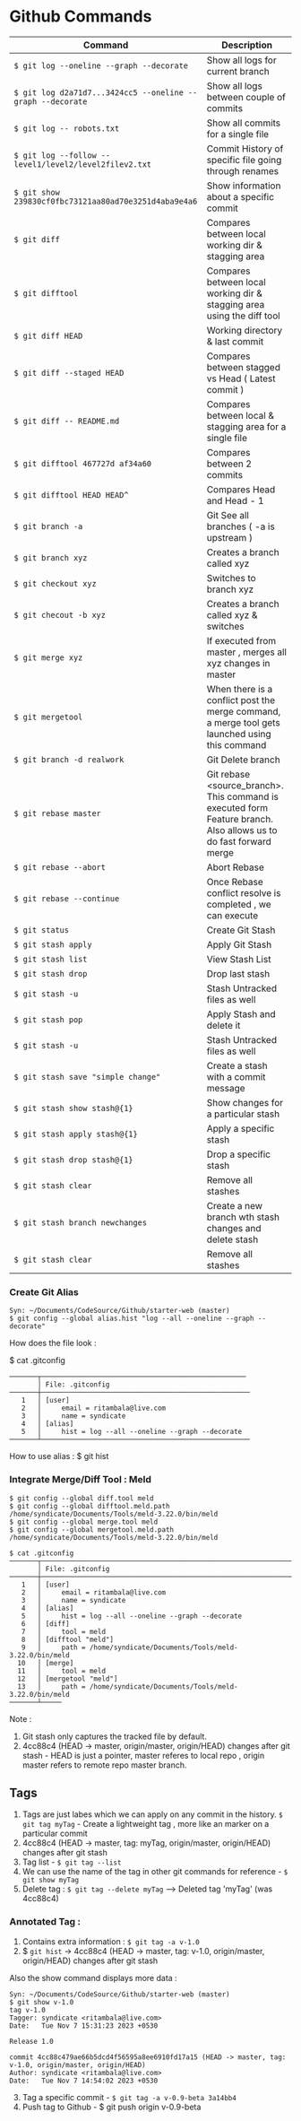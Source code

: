 # Github Commands

| Command | Description |
| --- | --- |
| `$ git log --oneline --graph --decorate` | Show all logs for current branch |
| `$ git log d2a71d7...3424cc5 --oneline --graph --decorate` | Show all logs between couple of commits |
| `$ git log -- robots.txt` | Show all commits for a single file |
| `$ git log --follow -- level1/level2/level2filev2.txt`| Commit History of specific file going through renames |
| `$ git show 239830cf0fbc73121aa80ad70e3251d4aba9e4a6`| Show information about a specific commit | 
| `$ git diff`| Compares between local working dir & stagging area | 
| `$ git difftool` | Compares between local working dir & stagging area using the diff tool | 
| `$ git diff HEAD` | Working directory & last commit | 
| `$ git diff --staged HEAD` | Compares between stagged vs Head ( Latest commit ) | 
| `$ git diff -- README.md` | Compares between local & stagging area for a single file | 
| `$ git difftool 467727d af34a60` | Compares between 2 commits | 
| `$ git difftool HEAD HEAD^` | Compares Head and Head - 1  | 
| `$ git branch -a` | Git See all branches ( -a is upstream ) |
| `$ git branch xyz ` | Creates a branch called xyz |
| `$ git checkout xyz ` | Switches to branch xyz |
| `$ git checout -b xyz ` | Creates a branch called xyz & switches |
| `$ git merge xyz ` | If executed from master , merges all xyz changes in master |
| `$ git mergetool ` | When there is a conflict  post the merge command, a merge tool gets launched using this command|
| `$ git branch -d realwork ` | Git Delete branch  |
| `$ git rebase master ` | Git rebase <source_branch>. This command is executed form Feature branch. Also allows us to do fast forward merge |
| `$ git rebase --abort` | Abort Rebase |
| `$ git rebase --continue` | Once Rebase conflict resolve is completed , we can execute  |
| `$ git status` | Create Git Stash  |
| `$ git stash apply` | Apply Git Stash |
| `$ git stash list` | View Stash List |
| `$ git stash drop` | Drop last stash | 
| `$ git stash -u` | Stash Untracked files as well | 
| `$ git stash pop` | Apply Stash and delete it | 
| `$ git stash -u` | Stash Untracked files as well | 
| `$ git stash save "simple change"` | Create a stash with a commit message |
| `$ git stash show stash@{1}` | Show changes for a particular stash |
| `$ git stash apply stash@{1}`| Apply a specific stash | 
| `$ git stash drop stash@{1}`| Drop a specific stash | 
| `$ git stash clear`| Remove all stashes | 
| `$ git stash branch newchanges`| Create a new branch wth stash changes and delete stash | 
| `$ git stash clear`| Remove all stashes | 



 


### Create Git Alias
```
Syn: ~/Documents/CodeSource/Github/starter-web (master)
$ git config --global alias.hist "log --all --oneline --graph --decorate"
```
How does the file look : 

$ cat .gitconfig 
```
───────┬───────────────────────────────────────────────────
       │ File: .gitconfig
───────┼────────────────────────────────────────────────────
   1   │ [user]
   2   │     email = ritambala@live.com
   3   │     name = syndicate
   4   │ [alias]
   5   │     hist = log --all --oneline --graph --decorate
───────┴────────────────────────────────────────────────────
```
How to use alias : $ git hist

###  Integrate Merge/Diff Tool : Meld

```
$ git config --global diff.tool meld
$ git config --global difftool.meld.path /home/syndicate/Documents/Tools/meld-3.22.0/bin/meld
$ git config --global merge.tool meld
$ git config --global mergetool.meld.path /home/syndicate/Documents/Tools/meld-3.22.0/bin/meld
```
```
$ cat .gitconfig 
───────┬───────────────────────────────────────────────────────────────────────────────────────────
       │ File: .gitconfig
───────┼───────────────────────────────────────────────────────────────────────────────────────────
   1   │ [user]
   2   │     email = ritambala@live.com
   3   │     name = syndicate
   4   │ [alias]
   5   │     hist = log --all --oneline --graph --decorate
   6   │ [diff]
   7   │     tool = meld
   8   │ [difftool "meld"]
   9   │     path = /home/syndicate/Documents/Tools/meld-3.22.0/bin/meld
  10   │ [merge]
  11   │     tool = meld
  12   │ [mergetool "meld"]
  13   │     path = /home/syndicate/Documents/Tools/meld-3.22.0/bin/meld
───────┴─────

```

Note : 
1. Git stash only captures the tracked file by default.
2. 4cc88c4 (HEAD -> master, origin/master, origin/HEAD) changes after git stash - HEAD is just a pointer, master referes to local repo , origin master refers to remote repo master branch.

## Tags

1. Tags are just labes which we can apply on any commit in the history.
`$ git tag myTag` - Create a lightweight tag , more like an marker on a particular commit
2. 4cc88c4 (HEAD -> master, tag: myTag, origin/master, origin/HEAD) changes after git stash
3. Tag list - `$ git tag --list`
4. We can use the name of the tag in other git commands for reference - `$ git show myTag`
5. Delete tag : `$ git tag --delete myTag` -->  Deleted tag 'myTag' (was 4cc88c4)

 ### Annotated Tag : 
 1. Contains extra information : `$ git tag -a v-1.0`
 2. $ `git hist` -> 4cc88c4 (HEAD -> master, tag: v-1.0, origin/master, origin/HEAD) changes after git stash

Also the show command displays more data : 

```
Syn: ~/Documents/CodeSource/Github/starter-web (master)
$ git show v-1.0 
tag v-1.0
Tagger: syndicate <ritambala@live.com>
Date:   Tue Nov 7 15:31:23 2023 +0530

Release 1.0

commit 4cc88c479ae66b5dcd4f56595a8ee6910fd17a15 (HEAD -> master, tag: v-1.0, origin/master, origin/HEAD)
Author: syndicate <ritambala@live.com>
Date:   Tue Nov 7 14:54:02 2023 +0530
```
3. Tag a specific commit - `$ git tag -a v-0.9-beta 3a14bb4`
4. Push tag to Github - $ git push origin v-0.9-beta
